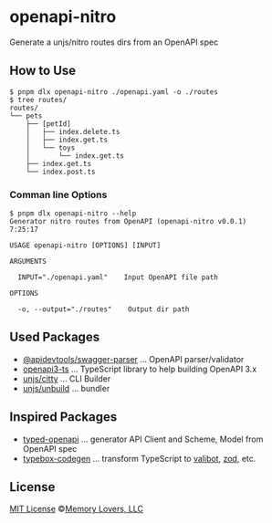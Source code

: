 # openapi-nitro

Generate a unjs/nitro routes dirs from an OpenAPI spec

## How to Use

```shell
$ pnpm dlx openapi-nitro ./openapi.yaml -o ./routes
$ tree routes/
routes/
└── pets
    ├── [petId]
    │   ├── index.delete.ts
    │   ├── index.get.ts
    │   └── toys
    │       └── index.get.ts
    ├── index.get.ts
    └── index.post.ts
```

### Comman line Options

```shell
$ pnpm dlx openapi-nitro --help
Generator nitro routes from OpenAPI (openapi-nitro v0.0.1)                                                                                                                                                             7:25:17

USAGE openapi-nitro [OPTIONS] [INPUT]

ARGUMENTS

  INPUT="./openapi.yaml"    Input OpenAPI file path    

OPTIONS

  -o, --output="./routes"    Output dir path
```

## Used Packages

- [@apidevtools/swagger-parser](https://www.npmjs.com/package/@apidevtools/swagger-parser) ... OpenAPI parser/validator
- [openapi3-ts](https://www.npmjs.com/package/openapi3-ts) ... TypeScript library to help building OpenAPI 3.x
- [unjs/citty](https://github.com/unjs/citty) ... CLI Builder
- [unjs/unbuild](https://github.com/unjs/unbuild) ... bundler

## Inspired Packages

- [typed-openapi](https://github.com/astahmer/typed-openapi) ... generator API Client and Scheme, Model from OpenAPI spec
- [typebox-codegen](https://github.com/sinclairzx81/typebox-codegen) ... transform TypeScript to [valibot](https://github.com/fabian-hiller/valibot), [zod](https://github.com/colinhacks/zod), etc.

## License

[MIT License](/LICENSE) ©[Memory Lovers, LLC](https://memory-lovers.com)
